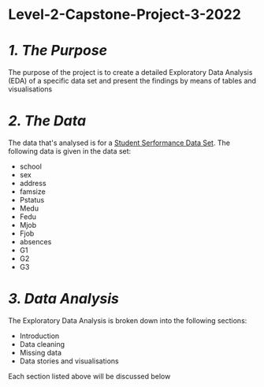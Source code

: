 # Level-2-Capstone-Project-3-2022

# *1. The Purpose*

The purpose of the project is to create a detailed Exploratory Data Analysis (EDA) of a specific data set and present the findings by means of tables and visualisations

# *2. The Data*

The data that's analysed is for a [Student Serformance Data Set](). The following data is given in the data set:

  * school
  * sex
  * address
  * famsize
  * Pstatus
  * Medu
  * Fedu
  * Mjob
  * Fjob
  * absences
  * G1
  * G2
  * G3

# *3. Data Analysis*

The Exploratory Data Analysis is broken down into the following sections:

  * Introduction
  * Data cleaning
  * Missing data
  * Data stories and visualisations

Each section listed above will be discussed below







